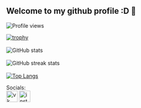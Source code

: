 ## Welcome to my github profile :D 👋
![Profile views](https://gpvc.arturio.dev/DZ8540)

[![trophy](https://github-profile-trophy.vercel.app/?username=DZ8540&theme=nord&margin-w=15&no-frame=true)]()
<br>
<br>
![GitHub stats](https://github-readme-stats.vercel.app/api?username=DZ8540&theme=vue-dark&show_icons=true&hide_border=true&count_private=true)
<br>
<br>
![GitHub streak stats](https://github-readme-streak-stats.herokuapp.com/?user=DZ8540&theme=vue-dark&hide_border=true)
<br>
<br>
[![Top Langs](https://github-readme-stats.vercel.app/api/top-langs/?username=DZ8540&theme=vue-dark&show_icons=true&hide_border=true&layout=compact&langs_count=15)]()

Socials: <br>
[<img src='https://cdn.jsdelivr.net/npm/simple-icons@3.0.1/icons/vk.svg' alt='vk' height='30'>](https://vk.com/dz8540)
[<img src='https://cdn.jsdelivr.net/npm/simple-icons@3.0.1/icons/instagram.svg' alt='instagram' height='30'>](https://www.instagram.com/dz_8540)
<!--
**DZ8540/DZ8540** is a ✨ _special_ ✨ repository because its `README.md` (this file) appears on your GitHub profile.

Here are some ideas to get you started:

- 🔭 I’m currently working on ...
- 🌱 I’m currently learning ...
- 👯 I’m looking to collaborate on ...
- 🤔 I’m looking for help with ...
- 💬 Ask me about ...
- 📫 How to reach me: ...
- 😄 Pronouns: ...
- ⚡ Fun fact: ...
-->
